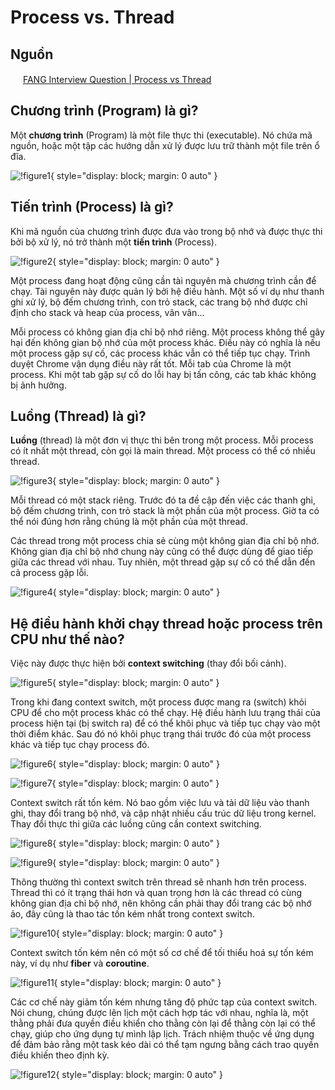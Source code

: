 # Process vs. Thread

## Nguồn

<img src="../../../img/bytebytego.png" width="16" height="16"/> [FANG Interview Question | Process vs Thread
](https://www.youtube.com/watch?v=4rLW7zg21gI)

## Chương trình (Program) là gì?

Một **chương trình** (Program) là một file thực thi (executable). Nó chứa mã nguồn, hoặc một tập các hướng dẫn xử lý được lưu trữ thành một file trên ổ đĩa.

![!figure1](figure1.png){ style="display: block; margin: 0 auto" }

## Tiến trình (Process) là gì?

Khi mã nguồn của chương trình được đưa vào trong bộ nhớ và được thực thi bởi bộ xử lý, nó trở thành một **tiến trình** (Process).

![!figure2](figure2.png){ style="display: block; margin: 0 auto" }

Một process đang hoạt động cũng cần tài nguyên mà chương trình cần để chạy. Tài nguyên này được quản lý bởi hệ điều hành. Một số ví dụ như thanh ghi xử lý, bộ đếm chương trình, con trỏ stack, các trang bộ nhớ được chỉ định cho stack và heap của process, vân vân...

Mỗi process có không gian địa chỉ bộ nhớ riêng. Một process không thể gây hại đến không gian bộ nhớ của một process khác. Điều này có nghĩa là nếu một process gặp sự cố, các process khác vẫn có thể tiếp tục chạy. Trình duyệt Chrome vận dụng điều này rất tốt. Mỗi tab của Chrome là một process. Khi một tab gặp sự cố do lỗi hay bị tấn công, các tab khác không bị ảnh hưởng.

## Luồng (Thread) là gì?

**Luồng** (thread) là một đơn vị thực thi bên trong một process. Mỗi process có ít nhất một thread, còn gọi là main thread. Một process có thể có nhiều thread.

![!figure3](figure3.png){ style="display: block; margin: 0 auto" }

Mỗi thread có một stack riêng. Trước đó ta đề cập đến việc các thanh ghi, bộ đếm chương trình, con trỏ stack là một phần của một process. Giờ ta có thể nói đúng hơn rằng chúng là một phần của một thread.

Các thread trong một process chia sẻ cùng một không gian địa chỉ bộ nhớ. Không gian địa chỉ bộ nhớ chung này cũng có thể được dùng để giao tiếp giữa các thread với nhau. Tuy nhiên, một thread gặp sự cố có thể dẫn đến cả process gặp lỗi.

![!figure4](figure4.png){ style="display: block; margin: 0 auto" }

## Hệ điều hành khởi chạy thread hoặc process trên CPU như thế nào?

Việc này được thực hiện bởi **context switching** (thay đổi bối cảnh).

![!figure5](figure5.png){ style="display: block; margin: 0 auto" }

Trong khi đang context switch, một process được mang ra (switch) khỏi CPU để cho một process khác có thể chạy. Hệ điều hành lưu trạng thái của process hiện tại (bị switch ra) để có thể khôi phục và tiếp tục chạy vào một thời điểm khác. Sau đó nó khôi phục trạng thái trước đó của một process khác và tiếp tục chạy process đó.

![!figure6](figure6.png){ style="display: block; margin: 0 auto" }

![!figure7](figure7.png){ style="display: block; margin: 0 auto" }

Context switch rất tốn kém. Nó bao gồm việc lưu và tải dữ liệu vào thanh ghi, thay đổi trang bộ nhớ, và cập nhật nhiều cấu trúc dữ liệu trong kernel. Thay đổi thực thi giữa các luồng cũng cần context switching.

![!figure8](figure8.png){ style="display: block; margin: 0 auto" }

![!figure9](figure9.png){ style="display: block; margin: 0 auto" }

Thông thường thì context switch trên thread sẽ nhanh hơn trên process. Thread thì có ít trạng thái hơn và quan trọng hơn là các thread có cùng không gian địa chỉ bộ nhớ, nên không cần phải thay đổi trang các bộ nhớ ảo, đây cũng là thao tác tốn kém nhất trong context switch.

![!figure10](figure10.png){ style="display: block; margin: 0 auto" }

Context switch tốn kém nên có một số cơ chế để tối thiểu hoá sự tốn kém này, ví dụ như **fiber** và **coroutine**.

![!figure11](figure11.png){ style="display: block; margin: 0 auto" }

Các cơ chế này giảm tốn kém nhưng tăng độ phức tạp của context switch. Nói chung, chúng được lên lịch một cách hợp tác với nhau, nghĩa là, một thằng phải đưa quyền điều khiển cho thằng còn lại để thằng còn lại có thể chạy, giúp cho ứng dụng tự mình lập lịch. Trách nhiệm thuộc về ứng dụng để đảm bảo rằng một task kéo dài có thể tạm ngưng bằng cách trao quyền điều khiến theo định kỳ.

![!figure12](figure12.png){ style="display: block; margin: 0 auto" }
